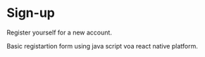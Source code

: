 # Sign-up
Register yourself for a new account.

Basic registartion form using java script voa react native platform.


